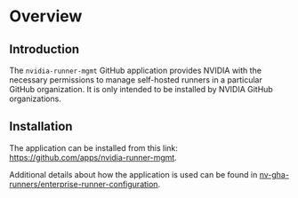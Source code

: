 # Overview

## Introduction

The `nvidia-runner-mgmt` GitHub application provides NVIDIA with the necessary permissions to manage self-hosted runners in a particular GitHub organization. It is only intended to be installed by NVIDIA GitHub organizations.

## Installation

The application can be installed from this link: <https://github.com/apps/nvidia-runner-mgmt>.

Additional details about how the application is used can be found in [nv-gha-runners/enterprise-runner-configuration](https://github.com/nv-gha-runners/enterprise-runner-configuration).
